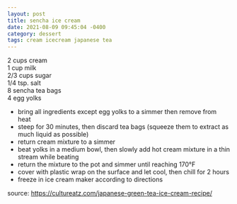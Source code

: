 ```yaml
---
layout: post
title: sencha ice cream
date: 2021-08-09 09:45:04 -0400
category: dessert
tags: cream icecream japanese tea
---
```


2 cups cream  
1 cup milk  
2/3 cups sugar  
1/4 tsp. salt  
8 sencha tea bags  
4 egg yolks
* bring all ingredients except egg yolks to a simmer then remove from heat
* steep for 30 minutes, then discard tea bags (squeeze them to extract as much liquid as possible)
* return cream mixture to a simmer
* beat yolks in a medium bowl, then slowly add hot cream mixture in a thin stream while beating
* return the mixture to the pot and simmer until reaching 170°F
* cover with plastic wrap on the surface and let cool, then chill for 2 hours
* freeze in ice cream maker according to directions

source: <https://cultureatz.com/japanese-green-tea-ice-cream-recipe/>
